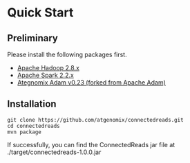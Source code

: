 # Quick Start

## Preliminary

Please install the following packages first.

*   [Apache Hadoop 2.8.x](https://hadoop.apache.org/docs/r2.8.0/)
*   [Apache Spark 2.2.x](https://spark.apache.org/docs/2.2.2/)
*   [Ategnomix Adam v0.23 (forked from Apache Adam)](https://github.com/AnomeGAP/adam)

## Installation

```
git clone https://github.com/atgenomix/connectedreads.git
cd connectedreads
mvn package
```

If successfully, you can find the ConnectedReads jar file at ./target/connectedreads-1.0.0.jar

